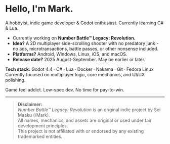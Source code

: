 # **Hello, I'm Mark.**

A hobbyist, indie game developer & Godot enthusiast. Currently learning C# & Lua.


- Currently working on **Number Battle™ Legacy: Revolution.**
- **Idea?** A 2D multiplayer side-scrolling shooter with no predatory junk - no ads, microtransactions, battle passes, or other nonsense included.
- **Platforms?** Android, Windows, Linux, iOS, and macOS.
- **Release date?** 2025 August-September. May be earlier or later.

**Tech stack:** Godot 4.4 · C# · Lua · Docker · Nakama · Git · Fedora Linux
Currently focused on multiplayer logic, core mechanics, and UI/UX polishing.

Game feel addict. Low-spec dev. No time for pay-to-win.

---

> **Disclaimer:**  
> *Number Battle™ Legacy: Revolution* is an original indie project by Sei Maaku (/Mark).  
> All names, mechanics, and assets are original or used under fair development principles.  
> This project is not affiliated with or endorsed by any existing trademarked entities.
